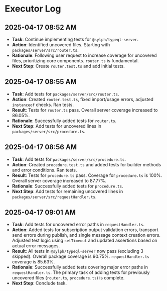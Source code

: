 # Executor Log

## 2025-04-17 08:52 AM

*   **Task**: Continue implementing tests for `@sylph/typeql-server`.
*   **Action**: Identified uncovered files. Starting with `packages/server/src/router.ts`.
*   **Rationale**: Following user request to increase coverage for uncovered files, prioritizing core components. `router.ts` is fundamental.
*   **Next Step**: Create `router.test.ts` and add initial tests.

## 2025-04-17 08:55 AM

*   **Task**: Add tests for `packages/server/src/router.ts`.
*   **Action**: Created `router.test.ts`, fixed import/usage errors, adjusted `instanceof` checks. Ran tests.
*   **Result**: Tests for `router.ts` pass. Overall server coverage increased to 86.05%.
*   **Rationale**: Successfully added tests for `router.ts`.
*   **Next Step**: Add tests for uncovered lines in `packages/server/src/procedure.ts`.

## 2025-04-17 08:56 AM

*   **Task**: Add tests for `packages/server/src/procedure.ts`.
*   **Action**: Created `procedure.test.ts` and added tests for builder methods and error conditions. Ran tests.
*   **Result**: Tests for `procedure.ts` pass. Coverage for `procedure.ts` is 100%. Overall server coverage increased to 87.77%.
*   **Rationale**: Successfully added tests for `procedure.ts`.
*   **Next Step**: Add tests for remaining uncovered lines in `packages/server/src/requestHandler.ts`.

## 2025-04-17 09:01 AM

*   **Task**: Add tests for uncovered error paths in `requestHandler.ts`.
*   **Action**: Added tests for subscription output validation errors, transport send errors during publish, and single message context creation errors. Adjusted test logic using `setTimeout` and updated assertions based on actual error messages.
*   **Result**: All tests in `@sylph/typeql-server` now pass (excluding 3 skipped). Overall package coverage is 90.75%. `requestHandler.ts` coverage is 85.63%.
*   **Rationale**: Successfully added tests covering major error paths in `requestHandler.ts`. The primary task of adding tests for previously uncovered files (`router.ts`, `procedure.ts`) is complete.
*   **Next Step**: Conclude task.